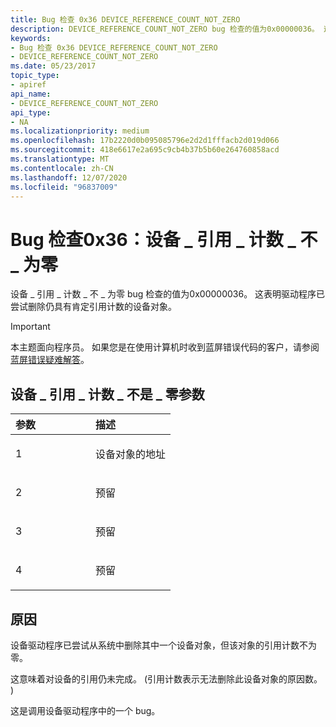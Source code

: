 ```yaml
---
title: Bug 检查 0x36 DEVICE_REFERENCE_COUNT_NOT_ZERO
description: DEVICE_REFERENCE_COUNT_NOT_ZERO bug 检查的值为0x00000036。 这表明驱动程序已尝试删除仍具有肯定引用计数的设备对象。
keywords:
- Bug 检查 0x36 DEVICE_REFERENCE_COUNT_NOT_ZERO
- DEVICE_REFERENCE_COUNT_NOT_ZERO
ms.date: 05/23/2017
topic_type:
- apiref
api_name:
- DEVICE_REFERENCE_COUNT_NOT_ZERO
api_type:
- NA
ms.localizationpriority: medium
ms.openlocfilehash: 17b2220d0b095085796e2d2d1fffacb2d019d066
ms.sourcegitcommit: 418e6617e2a695c9cb4b37b5b60e264760858acd
ms.translationtype: MT
ms.contentlocale: zh-CN
ms.lasthandoff: 12/07/2020
ms.locfileid: "96837009"
---
```

# <a name="bug-check-0x36-device_reference_count_not_zero"></a>Bug 检查0x36：设备 \_ 引用 \_ 计数 \_ 不 \_ 为零


设备 \_ 引用 \_ 计数 \_ 不 \_ 为零 bug 检查的值为0x00000036。 这表明驱动程序已尝试删除仍具有肯定引用计数的设备对象。

> [!IMPORTANT]
> 本主题面向程序员。 如果您是在使用计算机时收到蓝屏错误代码的客户，请参阅[蓝屏错误疑难解答](https://www.windows.com/stopcode)。


## <a name="device_reference_count_not_zero-parameters"></a>设备 \_ 引用 \_ 计数 \_ 不是 \_ 零参数


<table>
<colgroup>
<col width="50%" />
<col width="50%" />
</colgroup>
<thead>
<tr class="header">
<th align="left">参数</th>
<th align="left">描述</th>
</tr>
</thead>
<tbody>
<tr class="odd">
<td align="left"><p>1</p></td>
<td align="left"><p>设备对象的地址</p></td>
</tr>
<tr class="even">
<td align="left"><p>2</p></td>
<td align="left"><p>预留</p></td>
</tr>
<tr class="odd">
<td align="left"><p>3</p></td>
<td align="left"><p>预留</p></td>
</tr>
<tr class="even">
<td align="left"><p>4</p></td>
<td align="left"><p>预留</p></td>
</tr>
</tbody>
</table>

 

<a name="cause"></a>原因
-----

设备驱动程序已尝试从系统中删除其中一个设备对象，但该对象的引用计数不为零。

这意味着对设备的引用仍未完成。  (引用计数表示无法删除此设备对象的原因数。 ) 

这是调用设备驱动程序中的一个 bug。

 

 




